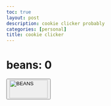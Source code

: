 ```yaml
---
toc: true
layout: post
description: cookie clicker probably 
categories: [personal]
title: cookie clicker
---
```


<html>
<h1>beans: <b id="beanCount">0</b></h1>
<button onclick="addBeans()"> <input type="image" src="beancan.gif" name="beans" width="100" height="48" alt="BEANS"/> </button>
<script>
    var beans = 0
    function addBeans() {
         beans += 1
    document.getElementById('beanCount').innerHTML = beans
        
    }
  
    
</script>
</html>



